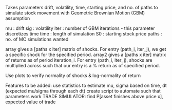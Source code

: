 Takes parameters drift, volatility, time, starting price, and no. of paths to simulate stock movement with Geometric Brownian Motion (GBM) assumption

mu : drift
sig : volatility
iter : number of GBM iterations - this parameter discretizes time
time : length of simulation
S0 : starting stock price
paths : no. of MC simulations wanted

array gives a [paths x iter] matrix of shocks. For entry (path_i, iter_j), we get a specific shock for the specified period.
array2 gives a [paths x iter] matrix of returns as of period iteration_i. For entry (path_i, iter_j), shocks are multiplied across such that our entry is a % return as of specified period.

Use plots to verify normality of shocks & log-normality of return

Features to be added: 
use statistics to estimate mu, sigma based on time, dt (expected mu/sigma through each dt) 
create script to automate such that parameters work
TRADE SIMULATOR: find P[asset finishes above price x], expected value of trade
